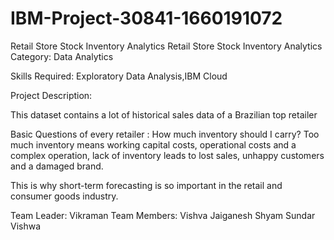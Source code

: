 # IBM-Project-30841-1660191072
Retail Store Stock Inventory Analytics
Retail Store Stock Inventory Analytics
Category: Data Analytics

Skills Required:
Exploratory Data Analysis,IBM Cloud

Project Description:

This dataset contains a lot of historical sales data of a Brazilian top retailer



Basic Questions of every retailer : How much inventory should I carry?  Too much inventory means working capital costs, operational costs and a complex operation, lack of inventory leads to lost sales, unhappy customers and a damaged brand.

 

This is why short-term forecasting is so important in the retail and consumer goods industry. 

Team Leader:
            Vikraman
Team Members:
            Vishva Jaiganesh
            Shyam Sundar
            Vishwa
